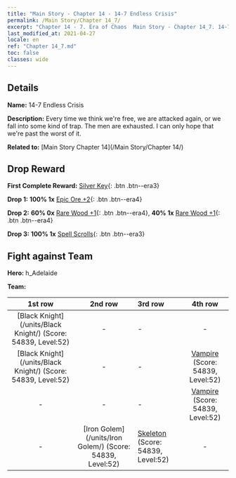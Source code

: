 ```yaml
---
title: "Main Story - Chapter 14 - 14-7 Endless Crisis"
permalink: /Main Story/Chapter 14_7/
excerpt: "Chapter 14 - 7. Era of Chaos  Main Story - Chapter 14_7. 14-7 Endless Crisis"
last_modified_at: 2021-04-27
locale: en
ref: "Chapter 14_7.md"
toc: false
classes: wide
---
```


## Details

 **Name:** 14-7 Endless Crisis

 **Description:** Every time we think we're free, we are attacked again, or we fall into some kind of trap. The men are exhausted. I can only hope that we're past the worst of it.

 **Related to:** [Main Story Chapter 14](/Main Story/Chapter 14/)

## Drop Reward

 **First Complete Reward:** [Silver Key](/Items/con_693/){: .btn .btn--era3}

 **Drop 1:** **100% 1x** [Epic Ore +2](/Items/mat_47/){: .btn .btn--era4}

 **Drop 2:** **60% 0x** [Rare Wood +1](/Items/mat_41/){: .btn .btn--era4}, **40% 1x** [Rare Wood +1](/Items/mat_41/){: .btn .btn--era4}

 **Drop 3:** **100% 1x** [Spell Scrolls](/Items/con_694/){: .btn .btn--era3}


## Fight against Team
 **Hero:** h_Adelaide

 **Team:**


  | 1st row | 2nd row | 3rd row | 4th row |
  |:----:|:----:|:----|:----:|
  | [Black Knight](/units/Black Knight/) (Score: 54839, Level:52)  | - | - | - |
  | [Black Knight](/units/Black Knight/) (Score: 54839, Level:52)  | - | - | [Vampire](/units/Vampire/) (Score: 54839, Level:52)  |
  | - | - | - | [Vampire](/units/Vampire/) (Score: 54839, Level:52)  |
  | - | [Iron Golem](/units/Iron Golem/) (Score: 54839, Level:52)  | [Skeleton](/units/Skeleton/) (Score: 54839, Level:52)  | - |


